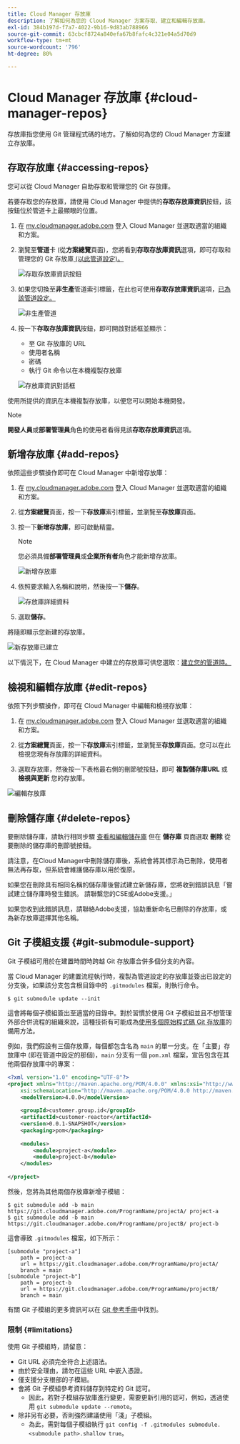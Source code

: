 ```yaml
---
title: Cloud Manager 存放庫
description: 了解如何為您的 Cloud Manager 方案存取、建立和編輯存放庫。
exl-id: 384b197d-f7a7-4022-9b16-9d83ab788966
source-git-commit: 63cbcf8724a840efa67b8fafc4c321e04a5d70d9
workflow-type: tm+mt
source-wordcount: '796'
ht-degree: 80%

---
```



# Cloud Manager 存放庫 {#cloud-manager-repos}

存放庫指您使用 Git 管理程式碼的地方。了解如何為您的 Cloud Manager 方案建立存放庫。

## 存取存放庫 {#accessing-repos}

您可以從 Cloud Manager 自助存取和管理您的 Git 存放庫。

若要存取您的存放庫，請使用 Cloud Manager 中提供的&#x200B;**存取存放庫資訊**&#x200B;按鈕，該按鈕位於管道卡上最顯眼的位置。

1. 在 [my.cloudmanager.adobe.com](https://my.cloudmanager.adobe.com) 登入 Cloud Manager 並選取適當的組織和方案。

1. 瀏覽至&#x200B;**管道**&#x200B;卡 (從&#x200B;**方案總覽**&#x200B;頁面)，您將看到&#x200B;**存取存放庫資訊**&#x200B;選項，即可存取和管理您的 Git 存放庫[ (以此管道設定)。](/help/using/production-pipelines.md)

   ![存取存放庫資訊按鈕](/help/assets/access-repo1.png)

1. 如果您切換至&#x200B;**非生產**&#x200B;管道索引標籤，在此也可使用&#x200B;**存取存放庫資訊**&#x200B;選項，[已為該管道設定。](/help/using/non-production-pipelines.md)

   ![非生產管道](/help/assets/access-repo-nonprod.png)

1. 按一下&#x200B;**存取存放庫資訊**&#x200B;按鈕，即可開啟對話框並顯示：

   * 至 Git 存放庫的 URL
   * 使用者名稱
   * 密碼
   * 執行 Git 命令以在本機複製存放庫

   ![存放庫資訊對話框](/help/assets/access-repo-create.png)

使用所提供的資訊在本機複製存放庫，以便您可以開始本機開發。

>[!NOTE]
>
>**開發人員**&#x200B;或&#x200B;**部署管理員**&#x200B;角色的使用者看得見該&#x200B;**存取存放庫資訊**&#x200B;選項。

## 新增存放庫 {#add-repos}

依照這些步驟操作即可在 Cloud Manager 中新增存放庫：

1. 在 [my.cloudmanager.adobe.com](https://my.cloudmanager.adobe.com) 登入 Cloud Manager 並選取適當的組織和方案。

1. 從&#x200B;**方案總覽**&#x200B;頁面，按一下&#x200B;**存放庫**&#x200B;索引標籤，並瀏覽至&#x200B;**存放庫**&#x200B;頁面。

1. 按一下&#x200B;**新增存放庫**，即可啟動精靈。

   >[!NOTE]
   >
   >您必須具備&#x200B;**部署管理員**&#x200B;或&#x200B;**企業所有者**&#x200B;角色才能新增存放庫。

   ![新增存放庫](/help/assets/create-repo2.png)

1. 依照要求輸入名稱和說明，然後按一下&#x200B;**儲存**。

   ![存放庫詳細資料](/help/assets/repo-1.png)

1. 選取&#x200B;**儲存**。

將隨即顯示您新建的存放庫。

![新存放庫已建立](/help/assets/create-repo3.png)

以下情況下，在 Cloud Manager 中建立的存放庫可供您選取：[建立您的管道時。](/help/overview/ci-cd-pipelines.md)

## 檢視和編輯存放庫 {#edit-repos}

依照下列步驟操作，即可在 Cloud Manager 中編輯和檢視存放庫：

1. 在 [my.cloudmanager.adobe.com](https://my.cloudmanager.adobe.com) 登入 Cloud Manager 並選取適當的組織和方案。

1. 從&#x200B;**方案總覽**&#x200B;頁面，按一下&#x200B;**存放庫**&#x200B;索引標籤，並瀏覽至&#x200B;**存放庫**&#x200B;頁面。您可以在此檢視您現有存放庫的詳細資料。

1. 選取存放庫，然後按一下表格最右側的刪節號按鈕，即可 **複製儲存庫URL** 或 **檢視與更新** 您的存放庫。

![編輯存放庫](/help/assets/create-repo3.png)

## 刪除儲存庫 {#delete-repos}

要刪除儲存庫，請執行相同步驟 [查看和編輯儲存庫](#edit-repos) 但在 **儲存庫** 頁面選取 **刪除** 從要刪除的儲存庫的刪節號按鈕。

請注意，在Cloud Manager中刪除儲存庫後，系統會將其標示為已刪除，使用者無法再存取，但系統會維護儲存庫以用於復原。

如果您在刪除具有相同名稱的儲存庫後嘗試建立新儲存庫，您將收到錯誤訊息「嘗試建立儲存庫時發生錯誤。 請聯繫您的CSE或Adobe支援。」

如果您收到此錯誤訊息，請聯絡Adobe支援，協助重新命名已刪除的存放庫，或為新存放庫選擇其他名稱。

## Git 子模組支援 {#git-submodule-support}

Git 子模組可用於在建置時間時跨越 Git 存放庫合併多個分支的內容。

當 Cloud Manager 的建置流程執行時，複製為管道設定的存放庫並簽出已設定的分支後，如果該分支包含根目錄中的 `.gitmodules` 檔案，則執行命令。

```
$ git submodule update --init
```

這會將每個子模組簽出至適當的目錄中。對於習慣於使用 Git 子模組並且不想管理外部合併流程的組織來說，這種技術有可能成為[使用多個原始程式碼 Git 存放庫](/help/managing-code/multiple-git-repos.md)的備用方法。

例如，我們假設有三個存放庫，每個都包含名為 `main` 的單一分支。在「主要」存放庫中 (即在管道中設定的那個)，`main` 分支有一個 `pom.xml` 檔案，宣告包含在其他兩個存放庫中的專案：

```xml
<?xml version="1.0" encoding="UTF-8"?>
<project xmlns="http://maven.apache.org/POM/4.0.0" xmlns:xsi="http://www.w3.org/2001/XMLSchema-instance"
    xsi:schemaLocation="http://maven.apache.org/POM/4.0.0 http://maven.apache.org/maven-v4_0_0.xsd">
    <modelVersion>4.0.0</modelVersion>
   
    <groupId>customer.group.id</groupId>
    <artifactId>customer-reactor</artifactId>
    <version>0.0.1-SNAPSHOT</version>
    <packaging>pom</packaging>
   
    <modules>
        <module>project-a</module>
        <module>project-b</module>
    </modules>
   
</project>
```

然後，您將為其他兩個存放庫新增子模組：

```shell
$ git submodule add -b main https://git.cloudmanager.adobe.com/ProgramName/projectA/ project-a
$ git submodule add -b main https://git.cloudmanager.adobe.com/ProgramName/projectB/ project-b
```

這會導致 `.gitmodules` 檔案，如下所示：

```text
[submodule "project-a"]
    path = project-a
    url = https://git.cloudmanager.adobe.com/ProgramName/projectA/
    branch = main
[submodule "project-b"]
    path = project-b
    url = https://git.cloudmanager.adobe.com/ProgramName/projectB/
    branch = main
```

有關 Git 子模組的更多資訊可以在 [Git 參考手冊](https://git-scm.com/book/en/v2/Git-Tools-Submodules)中找到。

### 限制 {#limitations}

使用 Git 子模組時，請留意：

* Git URL 必須完全符合上述語法。
* 由於安全理由，請勿在這些 URL 中嵌入憑證。
* 僅支援分支根部的子模組。
* 會將 Git 子模組參考資料儲存到特定的 Git 認可。
   * 因此，若對子模組存放庫進行變更，需要更新引用的認可，例如，透過使用 `git submodule update --remote`。
* 除非另有必要，否則強烈建議使用「淺」子模組。
   * 為此，需對每個子模組執行 `git config -f .gitmodules submodule.<submodule path>.shallow true`。
